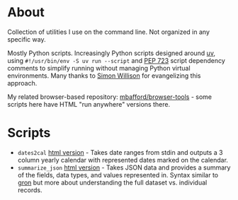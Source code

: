 # About

Collection of utilities I use on the command line. Not organized in any specific way.

Mostly Python scripts. Increasingly Python scripts designed around [uv](https://docs.astral.sh/uv/), using `#!/usr/bin/env -S uv run --script` and [PEP 723](https://peps.python.org/pep-0723/) script dependency comments to simplify running without managing Python virtual environments.  Many thanks to [Simon Willison](https://simonwillison.net/2024/Dec/19/one-shot-python-tools/) for evangelizing this approach.

My related browser-based repository: [mbafford/browser-tools](https://github.com/mbafford/browser-tools) - some scripts here have HTML "run anywhere" versions there.

# Scripts

- `dates2cal` [html version](https://tools.bafford.us/dates2cal) - Takes date ranges from stdin and outputs a 3 column yearly calendar with represented dates marked on the calendar.
- `summarize_json` [html version](https://tools.bafford.us/summarize-json) - Takes JSON data and provides a summary of the fields, data types, and values represented in.  Syntax similar to [gron](https://github.com/tomnomnom/gron) but more about understanding the full dataset vs. individual records.